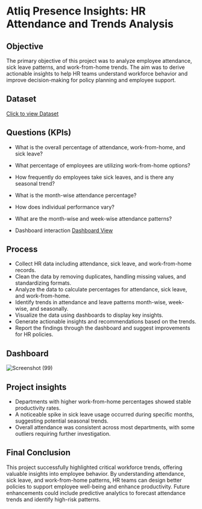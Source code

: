 # Atliq Presence Insights: HR Attendance and Trends Analysis

## Objective
The primary objective of this project was to analyze employee attendance, sick leave patterns, and work-from-home trends. The aim was to derive actionable insights to help HR teams understand workforce behavior and improve decision-making for policy planning and employee support.

## Dataset
<a href="https://github.com/Pradeep-kishore/HR_Data_Analysis---P1/blob/main/P1%20-%20resource.xlsx">Click to view Dataset</a>

## Questions (KPIs)
- What is the overall percentage of attendance, work-from-home, and sick leave?
- What percentage of employees are utilizing work-from-home options?
- How frequently do employees take sick leaves, and is there any seasonal trend?
- What is the month-wise attendance percentage?
- How does individual performance vary?
- What are the month-wise and week-wise attendance patterns?

- Dashboard interaction <a href=" https://github.com/Pradeep-kishore/HR_Data_Analysis---P1/blob/main/Project%201.pbix">Dashboard View</a>

## Process
- Collect HR data including attendance, sick leave, and work-from-home records.
- Clean the data by removing duplicates, handling missing values, and standardizing formats.
- Analyze the data to calculate percentages for attendance, sick leave, and work-from-home.
- Identify trends in attendance and leave patterns month-wise, week-wise, and seasonally.
- Visualize the data using dashboards to display key insights.
- Generate actionable insights and recommendations based on the trends.
- Report the findings through the dashboard and suggest improvements for HR policies.

## Dashboard
![Screenshot (99)](https://github.com/user-attachments/assets/6ca032de-30e3-4e21-b573-3994b5f64297)

## Project insights
- Departments with higher work-from-home percentages showed stable productivity rates.
- A noticeable spike in sick leave usage occurred during specific months, suggesting potential seasonal trends.
- Overall attendance was consistent across most departments, with some outliers requiring further investigation.

## Final Conclusion
This project successfully highlighted critical workforce trends, offering valuable insights into employee behavior. By understanding attendance, sick leave, and work-from-home patterns, HR teams can design better policies to support employee well-being and enhance productivity. Future enhancements could include predictive analytics to forecast attendance trends and identify high-risk patterns.


